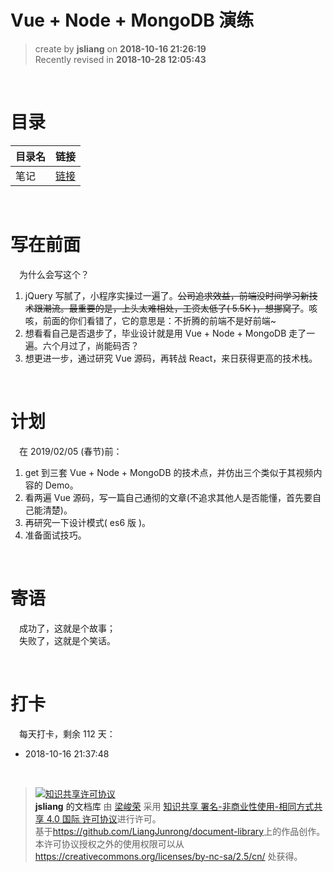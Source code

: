 Vue + Node + MongoDB 演练
===
 
> create by **jsliang** on **2018-10-16 21:26:19**  
> Recently revised in **2018-10-28 12:05:43**

<br> 

# 目录

| 目录名 | 链接 |
| --- | --- |
| 笔记 | [链接](./note.md) |

<br>

# 写在前面

&emsp;为什么会写这个？  

1. jQuery 写腻了，小程序实操过一遍了。~~公司追求效益，前端没时间学习新技术跟潮流。最重要的是，上头太难相处，工资太低了( 5.5K )，想挪窝了~~。咳咳，前面的你们看错了，它的意思是：不折腾的前端不是好前端~
2. 想看看自己是否退步了，毕业设计就是用 Vue + Node + MongoDB 走了一遍。六个月过了，尚能码否？
3. 想更进一步，通过研究 Vue 源码，再转战 React，来日获得更高的技术栈。

<br>

# 计划

&emsp;在 2019/02/05 (春节)前：

1. get 到三套 Vue + Node + MongoDB 的技术点，并仿出三个类似于其视频内容的 Demo。
2. 看两遍 Vue 源码，写一篇自己通彻的文章(不追求其他人是否能懂，首先要自己能清楚)。
3. 再研究一下设计模式( es6 版 )。
4. 准备面试技巧。

<br>

# 寄语

&emsp;成功了，这就是个故事；  
&emsp;失败了，这就是个笑话。

<br>

# 打卡

&emsp;每天打卡，剩余 112 天：

* 2018-10-16 21:37:48

<br>

> <a rel="license" href="http://creativecommons.org/licenses/by-nc-sa/4.0/"><img alt="知识共享许可协议" style="border-width:0" src="https://i.creativecommons.org/l/by-nc-sa/4.0/88x31.png" /></a><br /><a xmlns:dct="http://purl.org/dc/terms/" property="dct:title">**jsliang** 的文档库</a> 由 <a xmlns:cc="http://creativecommons.org/ns#" href="https://github.com/LiangJunrong/document-library" property="cc:attributionName" rel="cc:attributionURL">梁峻荣</a> 采用 <a rel="license" href="http://creativecommons.org/licenses/by-nc-sa/4.0/">知识共享 署名-非商业性使用-相同方式共享 4.0 国际 许可协议</a>进行许可。<br />基于<a xmlns:dct="http://purl.org/dc/terms/" href="https://github.com/LiangJunrong/document-library" rel="dct:source">https://github.com/LiangJunrong/document-library</a>上的作品创作。<br />本许可协议授权之外的使用权限可以从 <a xmlns:cc="http://creativecommons.org/ns#" href="https://creativecommons.org/licenses/by-nc-sa/2.5/cn/" rel="cc:morePermissions">https://creativecommons.org/licenses/by-nc-sa/2.5/cn/</a> 处获得。
